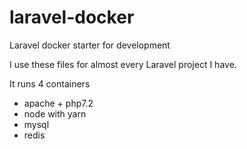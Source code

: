 # laravel-docker

Laravel docker starter for development

I use these files for almost every Laravel project I have.

It runs 4 containers

- apache + php7.2
- node with yarn
- mysql
- redis

